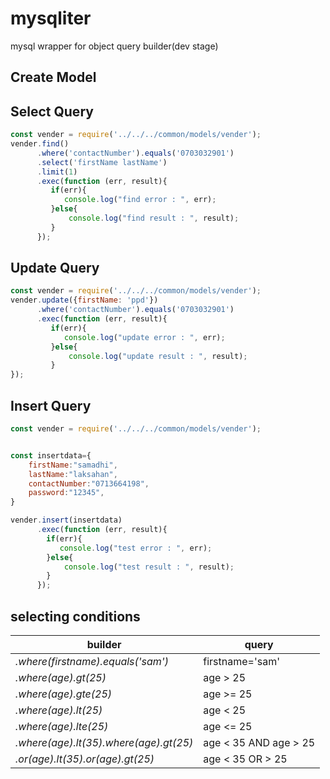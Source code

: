 # mysqliter
mysql wrapper for object query builder(dev stage)

## Create Model

## Select Query

```javascript
const vender = require('../../../common/models/vender');
vender.find()
      .where('contactNumber').equals('0703032901')
      .select('firstName lastName')
      .limit(1)
      .exec(function (err, result){       
         if(err){
            console.log("find error : ", err);
         }else{
             console.log("find result : ", result);
         }
      });
```

## Update Query

```javascript
const vender = require('../../../common/models/vender');
vender.update({firstName: 'ppd'})
      .where('contactNumber').equals('0703032901')
      .exec(function (err, result){
         if(err){
            console.log("update error : ", err);
         }else{
             console.log("update result : ", result);
         }
});
```

## Insert Query

```javascript
const vender = require('../../../common/models/vender');


const insertdata={
    firstName:"samadhi",
    lastName:"laksahan",
    contactNumber:"0713664198",
    password:"12345",
}

vender.insert(insertdata)
      .exec(function (err, result){
        if(err){
           console.log("test error : ", err);
        }else{
            console.log("test result : ", result);
        }
      });

```

## selecting conditions

builder | query
--- |  ---
*.where(firstname).equals('sam')* | firstname='sam'
*.where(age).gt(25)* |  age > 25
*.where(age).gte(25)* |  age >= 25
*.where(age).lt(25)* |  age < 25
*.where(age).lte(25)* |  age <= 25
*.where(age).lt(35).where(age).gt(25)* |  age < 35 AND age > 25
*.or(age).lt(35).or(age).gt(25)* |  age < 35  OR > 25
